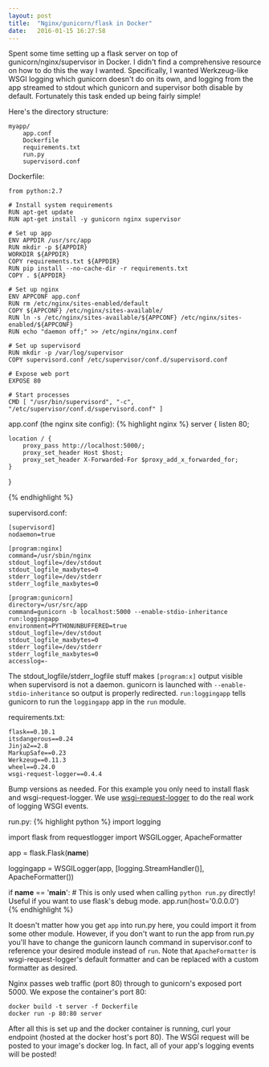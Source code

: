 ```yaml
---
layout: post
title:  "Nginx/gunicorn/flask in Docker"
date:   2016-01-15 16:27:58
---
```

Spent some time setting up a flask server on top of gunicorn/nginx/supervisor in Docker. I didn't find a comprehensive resource on how to do this the way I wanted. Specifically, I wanted Werkzeug-like WSGI logging which gunicorn doesn't do on its own, and logging from the app streamed to stdout which gunicorn and supervisor both disable by default. Fortunately this task ended up being fairly simple!

Here's the directory structure:

	myapp/
		app.conf
		Dockerfile
		requirements.txt
		run.py
		supervisord.conf

Dockerfile:

	from python:2.7

	# Install system requirements
	RUN apt-get update
	RUN apt-get install -y gunicorn nginx supervisor

	# Set up app
	ENV APPDIR /usr/src/app
	RUN mkdir -p ${APPDIR}
	WORKDIR ${APPDIR}
	COPY requirements.txt ${APPDIR}
	RUN pip install --no-cache-dir -r requirements.txt
	COPY . ${APPDIR}

	# Set up nginx
	ENV APPCONF app.conf
	RUN rm /etc/nginx/sites-enabled/default
	COPY ${APPCONF} /etc/nginx/sites-available/
	RUN ln -s /etc/nginx/sites-available/${APPCONF} /etc/nginx/sites-enabled/${APPCONF}
	RUN echo "daemon off;" >> /etc/nginx/nginx.conf

	# Set up supervisord
	RUN mkdir -p /var/log/supervisor
	COPY supervisord.conf /etc/supervisor/conf.d/supervisord.conf

	# Expose web port
	EXPOSE 80

	# Start processes
	CMD [ "/usr/bin/supervisord", "-c", "/etc/supervisor/conf.d/supervisord.conf" ]

app.conf (the nginx site config):
{% highlight nginx %}
server {
    listen      80;

    location / {
        proxy_pass http://localhost:5000/;
        proxy_set_header Host $host;
        proxy_set_header X-Forwarded-For $proxy_add_x_forwarded_for;
    }
}

{% endhighlight %}

supervisord.conf:

	[supervisord]
	nodaemon=true

	[program:nginx]
	command=/usr/sbin/nginx
	stdout_logfile=/dev/stdout
	stdout_logfile_maxbytes=0
	stderr_logfile=/dev/stderr
	stderr_logfile_maxbytes=0

	[program:gunicorn]
	directory=/usr/src/app
	command=gunicorn -b localhost:5000 --enable-stdio-inheritance run:loggingapp
	environment=PYTHONUNBUFFERED=true
	stdout_logfile=/dev/stdout
	stdout_logfile_maxbytes=0
	stderr_logfile=/dev/stderr
	stderr_logfile_maxbytes=0
	accesslog=-

The stdout_logfile/stderr_logfile stuff makes `[program:x]` output visible when supervisord is not a daemon. gunicorn is launched with `--enable-stdio-inheritance` so output is properly redirected. `run:loggingapp` tells gunicorn to run the `loggingapp` app in the `run` module.

requirements.txt:

	flask==0.10.1
	itsdangerous==0.24
	Jinja2==2.8
	MarkupSafe==0.23
	Werkzeug==0.11.3
	wheel==0.24.0
	wsgi-request-logger==0.4.4

Bump versions as needed. For this example you only need to install flask and wsgi-request-logger. We use [wsgi-request-logger](https://github.com/pklaus/wsgi-request-logger) to do the real work of logging WSGI events.

run.py:
{% highlight python %}
import logging

import flask
from requestlogger import WSGILogger, ApacheFormatter

app = flask.Flask(__name__)

loggingapp = WSGILogger(app, [logging.StreamHandler()], ApacheFormatter())

if __name__ == '__main__':
    # This is only used when calling `python run.py` directly! Useful if you want to use flask's debug mode.
    app.run(host='0.0.0.0')  
{% endhighlight %}

It doesn't matter how you get `app` into run.py here, you could import it from some other module. However, if you don't want to run the app from run.py you'll have to change the gunicorn launch command in supervisor.conf to reference your desired module instead of `run`. Note that `ApacheFormatter` is wsgi-request-logger's default formatter and can be replaced with a custom formatter as desired.

Nginx passes web traffic (port 80) through to gunicorn's exposed port 5000. We expose the container's port 80:

	docker build -t server -f Dockerfile
	docker run -p 80:80 server

After all this is set up and the docker container is running, curl your endpoint (hosted at the docker host's port 80). The WSGI request will be posted to your image's docker log. In fact, all of your app's logging events will be posted!

